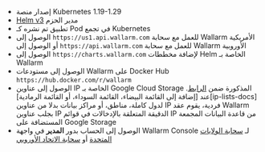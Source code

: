 * إصدار منصة Kubernetes 1.19-1.29
* [Helm v3](https://helm.sh/) مدير الحزم
* تطبيق تم نشره كـ Pod في تجمع Kubernetes
* الوصول إلى `https://us1.api.wallarm.com` للعمل مع سحابة Wallarm الأمريكية أو الوصول إلى `https://api.wallarm.com` للعمل مع سحابة Wallarm الأوروبية
* الوصول إلى `https://charts.wallarm.com` لإضافة مخططات Helm الخاصة بـ Wallarm
* الوصول إلى مستودعات Wallarm على Docker Hub `https://hub.docker.com/r/wallarm`
* الوصول إلى عناوين IP الخاصة بـ Google Cloud Storage المذكورة ضمن [الرابط](https://www.gstatic.com/ipranges/goog.json). عند [إضافة إلى القائمة البيضاء، القائمة السوداء، أو القائمة الرمادية][ip-lists-docs] لدول كاملة، مناطق، أو مراكز بيانات بدلا من عناوين IP فردية، يقوم عقد Wallarm بجلب عناوين IP الدقيقة المتعلقة بالإدخالات في قوائم IP من قاعدة البيانات المجمعة المستضافة على Google Storage
* الوصول إلى الحساب بدور **المدير** في واجهة Wallarm Console لـ [سحابة الولايات المتحدة](https://us1.my.wallarm.com/) أو [سحابة الاتحاد الأوروبي](https://my.wallarm.com/)